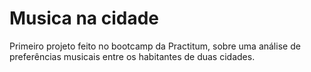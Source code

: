 # Musica na cidade
 Primeiro projeto feito no bootcamp da Practitum, sobre uma análise  de preferências musicais entre os habitantes de duas cidades.
